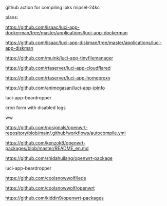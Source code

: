 github action for compiling ipks mipsel-24kc

plans:

https://github.com/lisaac/luci-app-dockerman/tree/master/applications/luci-app-dockerman

https://github.com/lisaac/luci-app-diskman/tree/master/applications/luci-app-diskman

https://github.com/muink/luci-app-tinyfilemanager

https://github.com/rtaserver/luci-app-cloudflared

https://github.com/rtaserver/luci-app-homeproxy

https://github.com/animegasan/luci-app-ipinfo

luci-app-beardropper

cron form with disabled logs

ww

https://github.com/nosignals/openwrt-repository/blob/main/.github/workflows/autocompile.yml

https://github.com/kenzok8/openwrt-packages/blob/master/README_en.md

https://github.com/shidahuilang/openwrt-package

luci-app-beardropper

https://github.com/coolsnowwolf/lede

https://github.com/coolsnowwolf/openwrt

https://github.com/kiddin9/openwrt-packages
